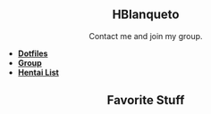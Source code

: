 
<h2 align="center">HBlanqueto</h2>
<p align="center">Contact me and join my group.</p>

- **[Dotfiles](https://github.com/Hblanqueto/The-Sensuals-Dotfiles)**
- **[Group](https://www.facebook.com/groups/3401196263237743)**
- **[Hentai List](https://www.youtube.com/watch?v=WQRObrOqXho)**

<h2 align="center">Favorite Stuff</h2>
